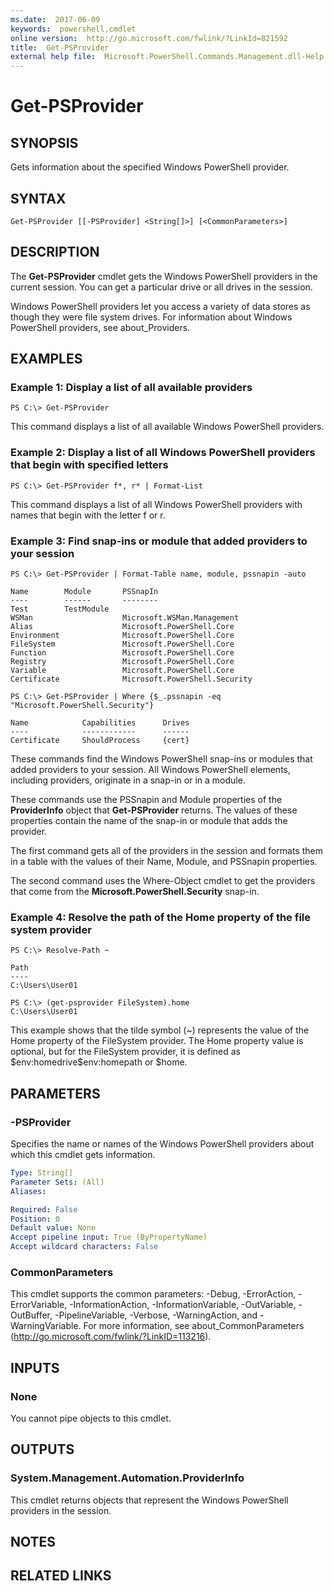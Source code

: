 ```yaml
---
ms.date:  2017-06-09
keywords:  powershell,cmdlet
online version:  http://go.microsoft.com/fwlink/?LinkId=821592
title:  Get-PSProvider
external help file:  Microsoft.PowerShell.Commands.Management.dll-Help.xml
---
```


# Get-PSProvider

## SYNOPSIS
Gets information about the specified Windows PowerShell provider.

## SYNTAX

```
Get-PSProvider [[-PSProvider] <String[]>] [<CommonParameters>]
```

## DESCRIPTION
The **Get-PSProvider** cmdlet gets the Windows PowerShell providers in the current session.
You can get a particular drive or all drives in the session.

Windows PowerShell providers let you access a variety of data stores as though they were file system drives.
For information about Windows PowerShell providers, see about_Providers.

## EXAMPLES

### Example 1: Display a list of all available providers
```
PS C:\> Get-PSProvider
```

This command displays a list of all available Windows PowerShell providers.

### Example 2: Display a list of all Windows PowerShell providers that begin with specified letters
```
PS C:\> Get-PSProvider f*, r* | Format-List
```

This command displays a list of all Windows PowerShell providers with names that begin with the letter f or r.

### Example 3: Find snap-ins or module that added providers to your session
```
PS C:\> Get-PSProvider | Format-Table name, module, pssnapin -auto

Name        Module       PSSnapIn
----        ------       --------
Test        TestModule
WSMan                    Microsoft.WSMan.Management
Alias                    Microsoft.PowerShell.Core
Environment              Microsoft.PowerShell.Core
FileSystem               Microsoft.PowerShell.Core
Function                 Microsoft.PowerShell.Core
Registry                 Microsoft.PowerShell.Core
Variable                 Microsoft.PowerShell.Core
Certificate              Microsoft.PowerShell.Security

PS C:\> Get-PSProvider | Where {$_.pssnapin -eq "Microsoft.PowerShell.Security"}

Name            Capabilities      Drives
----            ------------      ------
Certificate     ShouldProcess     {cert}
```

These commands find the Windows PowerShell snap-ins or modules that added providers to your session.
All Windows PowerShell elements, including providers, originate in a snap-in or in a module.

These commands use the PSSnapin and Module properties of the **ProviderInfo** object that **Get-PSProvider** returns.
The values of these properties contain the name of the snap-in or module that adds the provider.

The first command gets all of the providers in the session and formats them in a table with the values of their Name, Module, and PSSnapin properties.

The second command uses the Where-Object cmdlet to get the providers that come from the **Microsoft.PowerShell.Security** snap-in.

### Example 4: Resolve the path of the Home property of the file system provider
```
PS C:\> Resolve-Path ~

Path
----
C:\Users\User01

PS C:\> (get-psprovider FileSystem).home
C:\Users\User01
```

This example shows that the tilde symbol (~) represents the value of the Home property of the FileSystem provider.
The Home property value is optional, but for the FileSystem provider, it is defined as $env:homedrive\$env:homepath or $home.

## PARAMETERS

### -PSProvider
Specifies the name or names of the Windows PowerShell providers about which this cmdlet gets information.

```yaml
Type: String[]
Parameter Sets: (All)
Aliases: 

Required: False
Position: 0
Default value: None
Accept pipeline input: True (ByPropertyName)
Accept wildcard characters: False
```

### CommonParameters
This cmdlet supports the common parameters: -Debug, -ErrorAction, -ErrorVariable, -InformationAction, -InformationVariable, -OutVariable, -OutBuffer, -PipelineVariable, -Verbose, -WarningAction, and -WarningVariable. For more information, see about_CommonParameters (http://go.microsoft.com/fwlink/?LinkID=113216).

## INPUTS

### None
You cannot pipe objects to this cmdlet.

## OUTPUTS

### System.Management.Automation.ProviderInfo
This cmdlet returns objects that represent the Windows PowerShell providers in the session.

## NOTES

## RELATED LINKS


